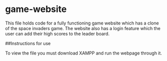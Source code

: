 # game-website

This file holds code for a fully functioning game website which has a clone of the space invaders game. The website also has a login feature which the user can add their high scores to the leader board.

##Instructions for use

To view the file you must download XAMPP and run the webpage through it.
